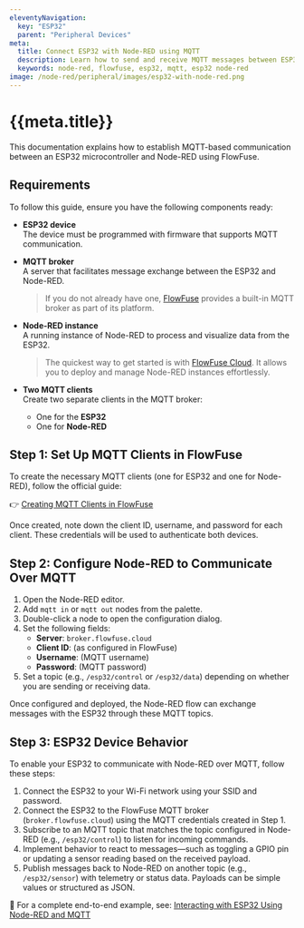 ```yaml
---
eleventyNavigation:
  key: "ESP32"
  parent: "Peripheral Devices"
meta:
  title: Connect ESP32 with Node-RED using MQTT
  description: Learn how to send and receive MQTT messages between ESP32 and Node-RED using FlowFuse.
  keywords: node-red, flowfuse, esp32, mqtt, esp32 node-red
image: /node-red/peripheral/images/esp32-with-node-red.png
---
```


# {{meta.title}}

This documentation explains how to establish MQTT-based communication between an ESP32 microcontroller and Node-RED using FlowFuse.

## Requirements

To follow this guide, ensure you have the following components ready:

- **ESP32 device**  
  The device must be programmed with firmware that supports MQTT communication.

- **MQTT broker**  
  A server that facilitates message exchange between the ESP32 and Node-RED.  
  > If you do not already have one, [FlowFuse](/) provides a built-in MQTT broker as part of its platform.

- **Node-RED instance**  
  A running instance of Node-RED to process and visualize data from the ESP32.  
  > The quickest way to get started is with [FlowFuse Cloud](/). It allows you to deploy and manage Node-RED instances effortlessly.

- **Two MQTT clients**  
  Create two separate clients in the MQTT broker:
  - One for the **ESP32**
  - One for **Node-RED**

## Step 1: Set Up MQTT Clients in FlowFuse

To create the necessary MQTT clients (one for ESP32 and one for Node-RED), follow the official guide:

👉 [Creating MQTT Clients in FlowFuse](/docs/cloud/introduction/#enterprise-team-broker)

Once created, note down the client ID, username, and password for each client. These credentials will be used to authenticate both devices.

## Step 2: Configure Node-RED to Communicate Over MQTT

1. Open the Node-RED editor.
2. Add `mqtt in` or `mqtt out` nodes from the palette.
3. Double-click a node to open the configuration dialog.
4. Set the following fields:
   - **Server**: `broker.flowfuse.cloud`
   - **Client ID**: (as configured in FlowFuse)
   - **Username**: (MQTT username)
   - **Password**: (MQTT password)
5. Set a topic (e.g., `/esp32/control` or `/esp32/data`) depending on whether you are sending or receiving data.

Once configured and deployed, the Node-RED flow can exchange messages with the ESP32 through these MQTT topics.

## Step 3: ESP32 Device Behavior

To enable your ESP32 to communicate with Node-RED over MQTT, follow these steps:

1. Connect the ESP32 to your Wi-Fi network using your SSID and password.
2. Connect the ESP32 to the FlowFuse MQTT broker (`broker.flowfuse.cloud`) using the MQTT credentials created in Step 1.
3. Subscribe to an MQTT topic that matches the topic configured in Node-RED (e.g., `/esp32/control`) to listen for incoming commands.
4. Implement behavior to react to messages—such as toggling a GPIO pin or updating a sensor reading based on the received payload.
5. Publish messages back to Node-RED on another topic (e.g., `/esp32/sensor`) with telemetry or status data. Payloads can be simple values or structured as JSON.

🔗 For a complete end-to-end example, see: [Interacting with ESP32 Using Node-RED and MQTT](https://flowfuse.com/blog/2024/11/interacting-with-esp32-using-node-red-and-mqtt/)
